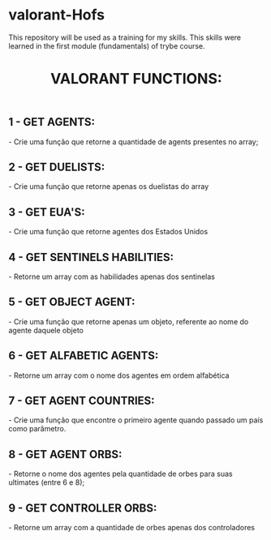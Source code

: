 # valorant-Hofs
This repository will be used as a training for my skills. This skills were learned in the first module (fundamentals)  of trybe course.

<header>
<h1>VALORANT FUNCTIONS:</h1>
</header>

<h2>1 - GET AGENTS: </h2>
<p>
    - Crie uma função que retorne a quantidade de agents presentes no array;
</p>
<h2>2 - GET DUELISTS:</h2>
<p>
    - Crie uma função que retorne apenas os duelistas do array
</p>
<h2>3 - GET EUA'S:</h2>
<p>
    - Crie uma função que retorne agentes dos Estados Unidos
</p>
<h2>4 - GET SENTINELS HABILITIES:</h2>
<p>
    - Retorne um array com as habilidades apenas dos sentinelas
</p>
<h2>5 - GET OBJECT AGENT:</h2>
<p>
    - Crie uma função que retorne apenas um objeto, referente ao nome do agente daquele objeto
</p>
<h2>6 - GET ALFABETIC AGENTS:</h2>
<p>
    - Retorne um array com o nome dos agentes em ordem alfabética
</p>
<h2>7 - GET AGENT COUNTRIES:</h2>
<p>
    - Crie uma função que encontre o primeiro agente quando passado um país como parâmetro.
</p>

<h2>8 - GET AGENT ORBS:</h2>
<p>
    - Retorne o nome dos agentes pela quantidade de orbes para suas ultimates (entre 6 e 8);
</p>
<h2>9 - GET CONTROLLER ORBS:</h2>
<p>
    - Retorne um array com a quantidade de orbes apenas dos controladores
</p>